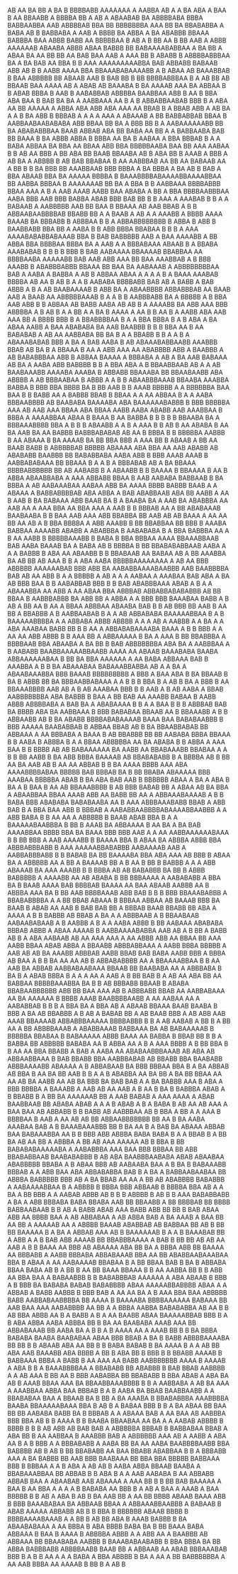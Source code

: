 AB    AA  BA BB A  BA  B BBBBABB AAAAAAA  A AABBA AB A A   BA ABA A  BAA B AA BBAABB A  BBBBA  BB  A  AB A ABAABAB BA  ABBBBABA BBBA BABBAABBA AAB ABBBBAB BBA BB BBBBBBBA AAA BB BA     BBABABBA A  BABA  AB B BABBABA A AAB    A BBBB BA ABBA A BA ABABBB BBAAA  BABBBA BAA ABBB BABB AA BBBBBAA B   AB  A B BB AA B BB   AAB A ABBB  AAAAAAB   ABAABA ABBB  ABAA  BABBB    BB BABAAAABABBAA A BA BB A ABAA  BA AA  BB BB AA  BAB  BAA   AAB A AAA  BB B  ABABB  B ABBBBABBBAA BA A    BA  BAB AA  BBA B B  AAA AAAAAAAAABBA  BAB ABBABB BABAAB ABB  AB B B AABB     AAAA BBA BBAAABABAAAABB A  B ABAA   AB BAAABBAB B BAA   ABBBBB BB  ABAAB AAB  B BAB   BB B BB     BBBBABBBAA B   A AB  BB  AB BBAAB BAA  AAAA  AB A ABAB AB BAAABA B   BA AAAAB   AAA BA ABBAA  B  B    ABAB BBBA  B AAB B AABABBAB    ABBBBA BAABBAA  ABB B AA B  BBA ABA   BAA B BAB    BA    BA A  AABBAAA AA B  A B ABBABBAABAB  BBB  B A ABA AA BB AAAAA A   ABBA ABA ABB ABA AAA AA BBAB B   A  BBAB ABB  A AB BA  A A  B    BA ABB B        BBBAB A A A A AAA  A ABAAAB A BB    BABBABBAB BBAA  B AABBAABAABABABA ABB   BBAA  BB    BA A   BBB BB B A AABAAAAAABB  BB BA ABABABBBAA  BAAB ABBAB    ABA  BB BABA AA BB A  A BABBAABA  BAB  BB BAAA   B    BA ABBB ABBA B BBBA AA  BA B AABAA A BBA BBBAB B A A BABA ABBAA BA  BBA  AA BBAA ABB BBA BBBBBAABA  BAA   BB AAA AABAA B  B   AB AA BBB A BB ABA BB  BAAB BBAABA  AB B ABA BB  B AAAB  A BBB A AB  BA    A ABBBB B AB   BAB BBABAA    B AA AABBBAB AA BB AA BABAAB AA A   BB B B BA BBB BB AAABBAAB BBB BBBA A BA BBBA  A  BA AB  B BAB A BBA ABAAB BBA BA AAAAA  BBBBA  B BAAABBBBABAAAABBAAAABBAA BB    AABBA BBBAA B AAAAAAAB BB BA A  BBA  B  B AABBAAA  BBBBABBB BBAA AAA A B A AAB AAAB AABB BAA ABABA A  BB A   BBA BBBBAABBBAA AABA  BBB AAB BBB  BABBA  ABAB BBB  BAB BB B  B AAA A AAABAB B B A A BABAAB A AABBBBB AAB BB BAA   B BBAAA AB AAB     BBAB A  B  B ABBAABAABBBBAB   BBABB BB A A BAAB A AB A  A  AAABB A BBBB AAAA   BAAAB BA  BBBABB B ABBBAA   B B A ABBABBBBBBBB   B ABBA B  ABB  B BAABBABB BBA BB  A  AABA B B  ABB BBBA BBABAA B  B B A AAA AAAABABABBABAAAB  BBA B BAB BABBBBB   AAB A  BAA AAAABB A BB ABBA  BBA BBBBAA  BBBA BA   A    AAB A  A BBBABAAA ABAAB  B  A   BBABA AAABABAB B B  B B  BBB     B BAB AABAAAA BBAAAAB BBABBAA  AA BBBBAABA AAAAABB  BAB AAB ABB AAA BB    BAA AAABBAB  A B BBB   AAABB    B ABABBBABBB BBAAA BB BAA BA   AABAAAB  A  ABBBBBBBBAA  BAB  A AABA  A BABBA  A AB B  ABBAA ABAA   A A  A A   B A BAAA  AAABAB  BBBBA AB AA   B AB B A A B AABABA BBBBABB    BAB      AB A BABB A  BAB  ABBB  A B  A AB   BAABAAAAB B ABB BA  A  ABAABBBB ABBABBBAB  AA BAAB AAB A BAAB AA  ABBBBBAAAB B A   A B B AABBBABB  BA  A  BBBBB A B BBA AAB  ABB B B  ABBAA AB BABB  AABA       AB  AB B A   AAAABB BA ABB   AAA BBB ABBBBA A B  AB B A  A  BB  A  A BA B  AAAA A   AA  B  B   AA B A AABB  ABA AAB  AAA  BB A BBBB BBB B A BBABBBBAA  B   A  A BBA BBBA B A B ABA A   BA  ABAA  AABB A  BAA ABABABA BA  AAB  BAABBB B  B B BBA AA B AA BABABAB  A  AB AA AABBABA BB BA B A  A  BBABB B  B  A A B A ABAAABABAB   BBB    A BA A  BAB  AABA B  AB  ABAAABABBAABB AAABBB BBAB AB BA  B  A  BBAAA B  AA A  ABB AAA AA  ABABBBB  ABB A BAABBB A  AB BABABBBAA ABB B   ABBAA BAAAA A BBBABA A AB A BA AAB BABAAA  AB BA A AABA ABB   BABBBB    B    B  A  BBA ABA A B  BBAABBAAB  AB  A  A AB BAABAAABB AAAABA AAABA B  ABBABB BBAAABA BB   BBAABAABB   ABA ABBBB A AB BBBAABAA B   ABBB  A  A  B  B ABAABBBAAAB BBAABA AAABBA    BABBA  B BBB BBA BBBB BA B BB AAB B B AAAB BBBBB A A BBBBBBA    BAA  BAA B B BABB AA A BABBB BBAB  B  BBAA A  A AA ABBAA   B A     A    AABA BBBAABBBB  AB BAABABA BAAAABA  ABA BAAAAAABABBB B BBB BBBBBA   AAA AB AAB AAA  BBAA ABA   BBAA AABB AABA   ABABB   AAB AAABBAA B BBBA  A AAAABBAA ABAA B  BAAA B AA BABBA B B B B B  BBAABA BA A BBBAAABBBB BBA A B   B B ABAABB A A B A    AAA  B  B AB B   AA ABABA  B AA BA AAB BA  AA BABBB BABBBABABAB AB AA    B  BBBA B B  BBBBBA AABBB B  AA ABAAA B BA AAAAB BA  BB  BBA  BBB A AAA BB B  ABAAB A    BB AA BAAB BABB  B ABBBBBAB BBBBB  ABAAAA ABA  BBA AA AAB ABABB   AB ABABABB BAABBB BB BABABBABA    AABA   ABB B BBB AAAB  AAAB B AABBABABAAA BB BBAAA B A A  B A BBBABAB  AB A BA BBAAA BBBBABBBBBB BB  AB AABABB B A  ABAABB B B BAAAA B   BBAAAA B AA B ABBA ABAABBABA A AAA ABBABB BBAA      B AAB AABABA BABBAAB B  BA  BBBA A   AB AABAAABAA AABAA ABB  BA     AAAA BBBB BABBB  BAAB A A  ABAAA A BABBABBBBAB ABA ABBA A  BAB ABABBAAB  ABA  BB AABB  A      AA  B AAB  B  BA  BABAAA ABB BAAB BA B  A   BAABA BA A AAB BA  ABABBBA AA AAB AA A AAA  BBA AA  BBA AAA  A AAB B B BBBAB AA A BB  ABABAAAB BAABAABA B B BAA AAB AAA ABB BBABBA BB AAB AB   AB BAAA   A AA AA     BB AA AB  A B BBA BBBBA A ABB  AAABB    B  BB BBABBAA BB  BBB B AAABA  BABBAA    AAAABB ABABB A ABABBBA  B AABABABA   B   A  BBA  BABBBA AA  A  B  AA AABB  B BBBBBAAABB B BABA B BBA BBBAA AAAA BBAAABBAAB  BAB AABA    BAAAB BA A BABA AB B BBBBA  B  BB BBABABABBAAB AABA A  A  A BABBB  B   ABA  AA ABAABB  B  B BBABAAB  AA BABAA  AB A   BB  AAABBA BA AB  BB AB AAA B   B A ABA AABA BBBBBAAAAAAAA A AB AA BBB  ABBBBB AAAAAABAB  BBB ABB  BA    AABABBAAAABAABBB AAB BAABBBBA  BAB    AB AA ABB B A A  BBBBB A  AB A  A A AABAA   A  AAABAA BAB ABA A BA AB BBB    BAA B  B  AABABBAB  BBB  B  B BAB ABABBBAAA ABAB A   B A  A ABAAABBA AA  ABB A  AA ABAA BBA ABBBAB  ABBABBABABABBB AB BB BBAA B AABBBABBB BA ABB BB A ABBA A  A  BBB  BBB BAAABAA BABB A  B   AB A BB  AA B  AA A  BBAA  ABBBAA ABAABA BAB B B AB  BBB BB AAB B AA BB A   BBABBB A B AABBAABAB   B A   A   AB ABBABABA BAAAAABBAA B A B BAAAAABBBBA   A A ABBABA  ABBB ABBBB A A A AB A  AABBB  A A BA   A A ABA AAABAA BABB BB B  B AA A ABBABABAAAABA BAAA A B  B  BBB      A A  AA AA  ABB ABBB B   B AAA  BB A ABBAAAAA B BA A AAA B BB  BBABBBA  A BBBBAAB BBA ABAABA    A BA BB B BAB ABBBBBBBA ABA BA  A  AABBBAA A B    AABABB BAABBAAAAABBAABB AAAA AA  ABAAB BAAABABA   BAABA  ABBAAAAAABAA B BB BA BBA AAAAAA    A AA BABA  ABBAAA BAB  B AAABBA  A B B  BA   ABAAABAA BABAAABBABBA AB A A   BA A  ABAABAAABBA BBB BAAAB BBBBBBBBB A  BBB A BAA  ABA B  BA BBAAB   B  BA B   ABBB BB BA BBBAABBABAAA A A B B  B  BBA B   A AB B   BA A BBB B  AA BBAAABBBB AAB AB A  B AB AAABAA BBB B B  AAB A  B AB AABA   A  BBAB AABBBBBBBA ABA BABBB B  BAA A BB  BAB AA  AAABB  BABAA B AABB ABBB   ABBBBABA A BAB BA A ABABAAAA B B A  A BAA B B B ABBBAB BAB BA BBBB  ABA BA AABBAAA  B  BBB    BABABAA BBAAB  AA B BBAAABB A  B B ABBAABB AB B BA  ABABB BBBBABABAAAAB  BAAA BAA BABABAABBB  B  BBB AAAAA  BAABABBAB B ABBAA BBAB  AB   B BA BBAABBABAB  BB ABBAAA A AA BBBABA A BAAA B AB   BBABBB BB BB AABABA BBBA  BBAAA  B  B AABA B ABBBA     B  A A BBAA ABBBBBA  AA  BA ABABA   B B    ABBA A  AAA BAA   B   B  BBBB AB AB   BABAAAAAA BA   AABB AA BBABAAABB BBABAA A A B B  BB AABB B BA ABB BBBA BAAAAB AB BBABABABB B A  BBBBA AB B BB AA  BA AAB AB B AA AA ABBAB B B   BA  AAAA BBBB AAA ABA  AAAABBBBABAA BBBBB   BAB BBBAB  BA B BB BBABA  ABAAAAA  BBB  AAABAA BBBBBA ABAB  B BA ABA BAB AAB B BBBBBB ABAA A BA A ABA B BA A    B BAA B AA AB  BBAAABBBB B AB BBB BABAB BB A  ABAA AB  BA BBA  A ABAABBAA    BBAA AAAB ABB AA BABB BB AA  A  ABBAAABAAAAB A B B BABA BBB ABABABA  BABABAABA AA B  AAA ABBBAAABABB     BBAB A  ABB  BAB B   A BBA BAA ABB B BBBAB   A AABABBAABBBBABAAAABBAABBB A A ABB BABA  B B AA AA A ABBBBB  B  BAAB ABAB BBA B A A BAAAAABAABBBA  B BB B AAAB BA ABBAAAA B  AA BA A BA BAB   AAAABBAA BBBB  BBA  BA BAAA  BBB BBB AAB A    A AA AABBAAAAAABAAA  B B  BB  BBB A  AAB     AAAABB B   BAAAA BBA B   ABAA BA ABBBA   ABBB   BBA ABBBABBBABB B AAA AAAAABBABABBB  AABAAAAB AAB A AABBABBBABB  B  B   BABAB BA BB   BAAAABA BBA ABA  AAA  AB BBB B  ABAA BA A ABBBBB AA  A    BB   A BAAAAB  BB A B  AA   B BB B BABBB   A A A   ABB  ABAAAB BA AAA AAABB  B  B BBBA AB   AB BABABBB BA BB B ABBB BABBBBB      A AAAABB AA AB ABABA B BB  BBBAAAA A AABABABB  A BBA  BA B  BAAB AAAA BAB BBBBAB  BAAAA AA BAA ABAAB AABBB AA B ABBBA  AAA BA   B  BB AAB  BBBBAAAB ABB BAB  B  B   B   BBB BBAAABABBB  A BBABABBBBA  A A BB  BBAB ABAAA  B BBBAA  ABBAA  AB  BAAAB  BBB  BA  BAAB  B ABAB AA AAB    B BAB  BAB    BB A BBBAB BAAB BBABB BB ABA A AAAA A  B B BABBB  AB BBAB A BA   A   A  ABBBAAB A B BBAABAAB AABAABABAAB A B AABBB A B A A AABA ABBB B BB AABAAA ABABABA  BBBAB   ABBB A  ABAA AAAAB B  AABBAAAABABBA AAB AB A B  BB  A     BABB AB B A  ABA AABAAB AB AA  AAA AAA A AA ABBB  ABB AA   BBAA   BB AAA AABB BBAA      ABAB ABBA A BBAABB  ABBBABBAAA    A  AABB BBBA  BBBBB    A AAB AB AB BA AAABB ABBBAB AABB  BBAB BAB BABA       AABB BBB A BBBA  AB BAA  A  B  B BA AA AA AB   B ABBABABBBB AA A BBAAAABBAA  B B  AA AAB  BA ABBAB  AABBABAABAAA  BBAAB BB BAABABA AA  A ABBBABA B BA B A  ABAB   BBBA   B A A A AA  A  AAB  A  B BB BAB B A AB AA  ABA BB  AA BABBAA BBBBBAAABBA BA  B B   AB BBBABB  BBAAB B ABABA BBABAABBBBBB ABB BB BAA AAA   AB B ABBBABB BBAB AA  AABBABAAA   AA BA AAAAAA B BBBB  AAAB BAABBBBAABB A   AA AABAA   AA  A AABABBAB B B  B A BBA   BA  A BBA AB  A  ABAAB  BBAAA   BAAB BAABA  B BBB  A BA  AB    BBABBB  A B AB      A BABAB BB A AB BAAB BBB A AB  ABB AAB AAAB BBAAAAB ABBABBBAAAAA BBBBABBB B  B A  AB  AABAB A BB  B A BB AA   A  BB ABBBBAAAB  A ABABBAAAB BABBAAA    BA AB BABAAAAAB B BBBBBA BBABAA B BABAAAAA ABBB  BAAA AA BABBA B BBAB BB B  B  A   BABBA BB  ABBBBB BABABA AA B ABBA  AA A B   A AAA   BBBB A B  BB BBA  B B AA AA BBA BBABB A BAB A   AABA AA ABABAABBBAAAB AB ABA AB  ABBAABBAAA B BAB BBABB BBA   AABBBABAB AB BBABB BBA BAABABB ABBBAAAABB ABAAAA  A  B ABBABAAB BA BBB BBBAA BBA B  A BA   ABBAB AB   BBA B   AA BA BB AAB B B  A  A B  ABABBA  AA BA  BB  A BA  BB BBAA AA AA  AB BA AABB AA AB BA BBB BA BAB BAB A A  BA  BABBB AAA B   ABA  A BBB BBBBA  A BAAABB  A AAB  AB  AA AAB A B AA B BA B BABBBA ABAB A  B  BBABB B A BB BA AAAAAAB BB A AAB  BABAB A AAA  AAAA  A  ABAB BAABBAAB BB  ABABA ABAB A  A A  B ABAB A B   A BABA B AB  AA  AB AAA A   BAA BAA AB    ABBABB B B BABB AB AABBBAA AB  B  BBA  A BB   A A  AAA B  BBBBAA B   AAB   A AA AB   AB BB ABBAABBBBBBB BB  AA B BA AABA AAABAA   BAB A B  BAAABAAABBB  BB B BA AA B A BAB BA ABAAA ABBAB    BAA BABAAABBA AA  B   B BBB  ABB   ABBBA  BABA  BABA B A A   BBAB   B A   BB BA AB  AA   BB A ABBBA A BB AB AAA AAAAA AB B BBA  B  BB BABABABAAAAABA A  AABABBBA AAA  BAA BBB  BBBAA  BB ABB  BBABABBAAB BAABABABBB B AB  ABA BAABBBAABABA ABAB ABAABAA ABABBBBB BBABA A B ABAA BBB AB AABAABA BAA   A B BA B BABAAABB BBBAB   A A ABB BAA ABA ABBABABBA BAB B A BA A BABBAABAABAA BB ABBBA BABBBBB BBB AB A BA BBAB AA AA   A   BB  AB ABABBBB BABABBB   A AABAAAABBAA B A ABBBB B BBBA    BBB ABBAAB  B   BBBBA BBA AB A A  BA  A BB  BBB A A AABAB  ABBB AB B  B B ABBBB B AB B B AAA BABABBABB  A BA A ABB BBBABA  BABA BBABA  AAB BB  BBAABB  A BB BBBBAB BB BBBB  BABBAABAAB B B  AB A  BABB ABAB  AAA   BABB  ABB BB BB  B BAB  ABAA     ABB AA  BBBB   BAA A AB ABBABAA A         AB ABBA BAB  A BA AAAB A BAA BB    AA BB  A AAAAAB AA A    ABBBB    BAAAB    ABABBAB  AB BABBAA BB AB  B BB BB   BAAAAA B  A BA  A  ABBAB AAA  AB  B  BAAAAAAB    B A A B BAAABAB BB A ABB  A A  B  BAB ABB AAAAB  BB BBABBBAAAA    A    BAB B BB BB AB AB AA  AAB    A B B  BAAA  AA   BBB  AB ABAAAA ABA BB BA A BBBA ABB BB BAAAA AA BBBABB A  AABB BBBABA ABBABAAAB BBA AA BB ABABBAABAAABAA   BBA   B  ABAA   A    AA AABAAAAB  BBABAA  B A  BB BBAA BAB B BA B ABBABA BBAA BABA AB B    A  BB B AA BB BAAA  BBAAA B  B   AA AABBA   BB B B  ABB AA  BBA BAA A BABAABBB B B BABABBBAB AAAAAA  A ABA ABAAB B BBB A B BBB BA BABABA BABAB   BABABBBB ABAA AAAAABBABBBB    ABAA A A ABBAB A BABB AABBB B  BBB BAB  A  AA AA  BA A B AAA  BBA BAA ABBBBB BABB AABBABAABBBBA BB AAAA B  BAAAABA BBBBAAAAAA BABAAA  BB  AAB BAA  AAA  AABABBBB  AA BB  A A BBBA AABBA   BABABABBA    AB AA B B AB  BBA ABBB AA B A BABB  A B A AA  BAABB ABAA BAAAAABBAB BBB B A  B  ABA ABBA AABA   ABBBA BB    B BA AA BAABABA AAAB   AAA  BB ABBABAAAB BB    AABA     BA   A   B  B A B AAAA AA A AAAB BB B B BA BBBA BABABA BAABA  BAABABAA ABAA BBB   BBAB A  BA     B  BABB ABBBBAAAABA BB  BB  B B ABAAB ABA   AA BB B  B BABA BABAB  B BA AAAA B  A A AB BB  ABA AAB BAAABB    ABA BBBB A   BB    B  ABA   BB B  BBB  B B    BBABB  AAAAB B   BABBAAA   BBBA A  BABB B AA  AAA AA  BABB    AABBBBBBB AAAA B AAAAB A ABA  B B A BAAABBBBAA  A BBABABB BB ABABBB B  BAB   BBAB      AABBBB  A  A AB AAA B  BB AA B  BBB    AABABBA BB BBABABB B BBA ABAB A ABA BA  AB  B AAAB BBAA AAA BA BBAABBAAABBBB B B  A AABBABA     A AB BA AAA A AAABBAA  ABBA BAA BBBAB  B A B AABA BA BBAB  BAABBAABB A  A BBABABAA BAA  A     BBAAB BA     B BB A   BA  AAABA B BBABABBBA AAABBBBA BAABA BBAAAAABAAA BBA B AB  B A BABAA  BBB B    B A BA  ABAA BB   BAA BB BB  AABABA  BABB   BA B BBBAB  A A ABAAA    BAB A AA  BAA  AB AABBBA    BBB BBA AB B B  AAAA B B BAABA  BBAABAA AA BA A   A   AABAB ABBBB  B  BBBB  B  B B AB ABB  AB BAB BAB  A ABBBBBA BBBAB B BABBABAA BBAB  A     ABA  BB B AA   AABBAA  B   AAABBB   BAB A ABBBBBB  AAA  AB A AABB A  ABA  AA B A B BBB A A BBBABABB  A AABA BB BA AA AABA BAABBBBAABB  BBA BABBBB  AB B  AB B BB  BBABABB AA BAA BBABB ABABBAA B B A BBBABB AAA A  BA BABBB BB AAB BBB  BAABAAA  BB BBA BBA  BBBBB BABBAAA BBB B BBBAA A  A  B ABA A  AB  AB B AABA ABBA BBAAB  BAABA   A    BBABAAABBAA   BB ABBAB B B ABA  B  A   A    AAB  AABABA B  AA ABBABB ABBAB BAA A ABAABAB  AAB ABAAAA A AAA  BB  B B BB BAB  BAAAAA A   BAA  B AA  BBA A A A  A B BABABA AA  BBB B A AB A BAA  A AAAB  A  BAA BBBBB B B AB  A ABA B  AB  B  BA  AAB  BB  A AA BB BBBB  ABAAB BAAA ABB B    BBB BAAABABAA BA ABBAAB BBAA A ABBAAABBAABBB  A  BABAAB B ABAB  AAAAA ABBABB    AB B B  BBA B   BBBBBB ABAAB  BBBB B BBBBAAAABAAAB   A A BB B AB BB ABA B AAAB BABBB B BA  ABAABABAAA   A AA BBBA  B ABA  BBBB BABA BA B BB BAAA BABA ABBAAA  B BAA B AAAA B ABBBBA   ABBB   A A ABB AA A BAABBB AB  ABBAAA BB BBAABABA AABBB B BAAABABAABABB B BBA BBBA BA BB  ABBA   BABBBABB ABBBBAABB BAAB BB A ABBAAB AA  ABAB  BBBAAABAB  BBB B  A B B   AA A A    A BABA A BBA  ABBBB B   BA A AA A BB  BABBBBBBA A AA    AAB BBBA AA AAAAB      B BB B A AB  B